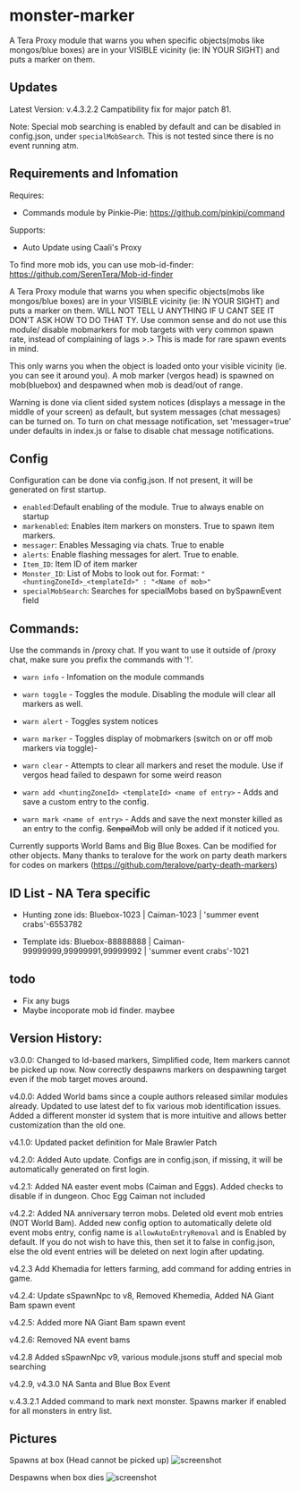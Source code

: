 # monster-marker
A Tera Proxy module that warns you when specific objects(mobs like mongos/blue boxes) are in your VISIBLE vicinity (ie: IN YOUR SIGHT) and puts a marker on them.
## Updates
Latest Version: v.4.3.2.2 Campatibility fix for major patch 81.

Note: Special mob searching is enabled by default and can be disabled in config.json, under `specialMobSearch`. This is not tested since there is no event running atm. 

## Requirements and Infomation
Requires: 
- Commands module by Pinkie-Pie: https://github.com/pinkipi/command

Supports:
- Auto Update using Caali's Proxy

To find more mob ids, you can use mob-id-finder: https://github.com/SerenTera/Mob-id-finder

A Tera Proxy module that warns you when specific objects(mobs like mongos/blue boxes) are in your VISIBLE vicinity (ie: IN YOUR SIGHT) and puts a marker on them. WILL NOT TELL U ANYTHING IF U CANT SEE IT DON'T ASK HOW TO DO THAT TY. Use common sense and do not use this module/ disable mobmarkers for mob targets with very common spawn rate, instead of complaining of lags >.> This is made for rare spawn events in mind.

This only warns you when the object is loaded onto your visible vicinity (ie. you can see it around you). A mob marker (vergos head) is spawned on mob(bluebox) and despawned when mob is dead/out of range. 

Warning is done via client sided system notices (displays a message in the middle of your screen) as default, but system messages (chat messages) can be turned on. To turn on chat message notification, set 'messager=true' under defaults in index.js or false to disable chat message notifications.

## Config
Configuration can be done via config.json. If not present, it will be generated on first startup.

- `enabled`:Default enabling of the module. True to always enable on startup
- `markenabled`: Enables item markers on monsters. True to spawn item markers.
- `messager`: Enables Messaging via chats. True to enable
- `alerts`: Enable flashing messages for alert. True to enable.
- `Item_ID`: Item ID of item marker
- `Monster_ID`: List of Mobs to look out for. Format: `"<huntingZoneId>_<templateId>" : "<Name of mob>"`
- `specialMobSearch`: Searches for specialMobs based on bySpawnEvent field

## Commands:
Use the commands in /proxy chat. If you want to use it outside of /proxy chat, make sure you prefix the commands with '!'.
- `warn info` - Infomation on the module commands

- `warn toggle` - Toggles the module. Disabling the module will clear all markers as well.

- `warn alert` - Toggles system notices

- `warn marker` - Toggles display of mobmarkers (switch on or off mob markers via toggle)-

- `warn clear` - Attempts to clear all markers and reset the module. Use if vergos head failed to despawn for some weird reason

- `warn add <huntingZoneId> <templateId> <name of entry>` - Adds and save a custom entry to the config.

- `warn mark <name of entry>` - Adds and save the next monster killed as an entry to the config. ~~Senpai~~Mob will only be added if it noticed you.

Currently supports World Bams and Big Blue Boxes. Can be modified for other objects.
Many thanks to teralove for the work on party death markers for codes on markers (https://github.com/teralove/party-death-markers)

## ID List - NA Tera specific
- Hunting zone ids:
Bluebox-1023 | Caiman-1023 | 'summer event crabs'-6553782

- Template ids:
Bluebox-88888888 | Caiman-99999999,99999991,99999992 | 'summer event crabs'-1021

## todo
- Fix any bugs
- Maybe incoporate mob id finder. maybee

## Version History:

v3.0.0: Changed to Id-based markers, Simplified code, Item markers cannot be picked up now. Now correctly despawns markers on despawning target even if the mob target moves around. 

v4.0.0: Added World bams since a couple authors released similar modules already. Updated to use latest def to fix various mob identification issues. Added a different monster id system that is more intuitive and allows better customization than the old one.

v4.1.0: Updated packet definition for Male Brawler Patch

v4.2.0: Added Auto update. Configs are in config.json, if missing, it will be automatically generated on first login.

v4.2.1: Added NA easter event mobs (Caiman and Eggs). Added checks to disable if in dungeon. Choc Egg Caiman not included

v4.2.2: Added NA anniversary terron mobs. Deleted old event mob entries (NOT World Bam). Added new config option to automatically delete old event mobs entry, config name is `allowAutoEntryRemoval` and is Enabled by default. If you do not wish to have this, then set it to false in config.json, else the old event entries will be deleted on next login after updating.

v4.2.3 Add Khemadia for letters farming, add command for adding entries in game.

v4.2.4: Update sSpawnNpc to v8, Removed Khemedia, Added NA Giant Bam spawn event

v4.2.5: Added more NA Giant Bam spawn event

v4.2.6: Removed NA event bams

v4.2.8 Added sSpawnNpc v9, various module.jsons stuff and special mob searching

v4.2.9, v4.3.0 NA Santa and Blue Box Event

v.4.3.2.1 Added command to mark next monster. Spawns marker if enabled for all monsters in entry list.

## Pictures
Spawns at box (Head cannot be picked up)
![screenshot](http://i.imgur.com/pRj1rY6.jpg "Spawn at Bluebox")

Despawns when box dies
![screenshot](http://i.imgur.com/IJuFvLk.jpg "Despawns after box dies")


